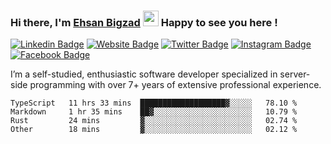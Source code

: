 ### Hi there, I'm <a href="#" target="_blank">Ehsan Bigzad</a> <img src="https://media.giphy.com/media/hvRJCLFzcasrR4ia7z/giphy.gif" width="25px" height="25px"> Happy to see you here !

[![Linkedin Badge](https://img.shields.io/badge/-LinkedIn-0e76a8?style=flat-square&logo=Linkedin&logoColor=white)](https://linkedin.com/in/EhsanBigzad)
[![Website Badge](https://img.shields.io/badge/Website-3b5998?style=flat-square&logo=google-chrome&logoColor=white)](#)
[![Twitter Badge](https://img.shields.io/badge/-Twitter-00acee?style=flat-square&logo=Twitter&logoColor=white)](https://twitter.com/EhsanBigzad)
[![Instagram Badge](https://img.shields.io/badge/-Instagram-e4405f?style=flat-square&logo=Instagram&logoColor=white)](https://instagram.com/ehsanbigzad/)
[![Facebook Badge](https://img.shields.io/badge/-Facebook-0088cc?style=flat-square&logo=Facebook&logoColor=white)](https://facebook.com/EhsanBigzad7)

I’m a self-studied, enthusiastic software developer specialized in server-side programming with over 7+ years of extensive professional experience.

<!--START_SECTION:waka-->

```text
TypeScript   11 hrs 33 mins  ███████████████████▓░░░░░   78.10 %
Markdown     1 hr 35 mins    ██▓░░░░░░░░░░░░░░░░░░░░░░   10.79 %
Rust         24 mins         ▓░░░░░░░░░░░░░░░░░░░░░░░░   02.74 %
Other        18 mins         ▓░░░░░░░░░░░░░░░░░░░░░░░░   02.12 %
```

<!--END_SECTION:waka-->
